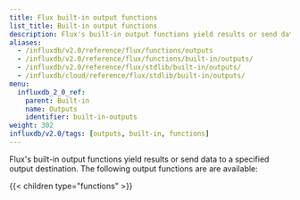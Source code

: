 ```yaml
---
title: Flux built-in output functions
list_title: Built-in output functions
description: Flux's built-in output functions yield results or send data to a specified output destination.
aliases:
  - /influxdb/v2.0/reference/flux/functions/outputs
  - /influxdb/v2.0/reference/flux/functions/built-in/outputs/
  - /influxdb/v2.0/reference/flux/stdlib/built-in/outputs/
  - /influxdb/cloud/reference/flux/stdlib/built-in/outputs/
menu:
  influxdb_2_0_ref:
    parent: Built-in
    name: Outputs
    identifier: built-in-outputs
weight: 302
influxdb/v2.0/tags: [outputs, built-in, functions]
---
```


Flux's built-in output functions yield results or send data to a specified output destination.
The following output functions are are available:

{{< children type="functions" >}}
